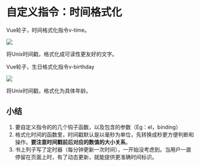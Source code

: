 # 自定义指令：时间格式化

Vue轮子，时间格式化指令v-time。

![](https://ws1.sinaimg.cn/large/82d73c4bgy1foy9ynjduaj204x040q2z.jpg)

将Unix时间戳，格式化成可读性更友好的文字。

Vue轮子，生日格式化指令v-birthday

![](https://ws1.sinaimg.cn/large/82d73c4bgy1foyb6sjadzj206x01iq2z.jpg)

将Unix时间戳，格式化为具体年龄。

## 小结
1. 要自定义指令的的几个钩子函数，以及包含的参数（Eg：el，binding）
2. 格式化时间的函数里，时间戳默认是以毫秒为单位，先转换成秒更方便判断和操作。**要注意时间戳前后对应的数值的大小关系**。
3. 书上列子写了定时器（每分钟更新一次时间），一开始没考虑到。当用户一直停留在页面上时，有了动态更新，就能提供更准确时间标识。